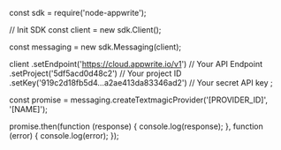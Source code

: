 const sdk = require('node-appwrite');

// Init SDK
const client = new sdk.Client();

const messaging = new sdk.Messaging(client);

client
    .setEndpoint('https://cloud.appwrite.io/v1') // Your API Endpoint
    .setProject('5df5acd0d48c2') // Your project ID
    .setKey('919c2d18fb5d4...a2ae413da83346ad2') // Your secret API key
;

const promise = messaging.createTextmagicProvider('[PROVIDER_ID]', '[NAME]');

promise.then(function (response) {
    console.log(response);
}, function (error) {
    console.log(error);
});